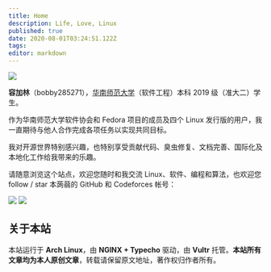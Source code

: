 ```yaml
---
title: Home
description: Life, Love, Linux
published: true
date: 2020-08-01T03:24:51.122Z
tags: 
editor: markdown
---
```


![](https://tva4.sinaimg.cn/large/9bd9b167ly1fwsfucs1hrj21hc0u01kx.jpg)

**容加林**（bobby285271），[华南师范大学](https://www.scnu.edu.cn/)（软件工程）本科 2019 级（准大二）学生。

作为华南师范大学软件协会和 Fedora 项目的成员及四个 Linux 发行版的用户，我一直期待与他人合作完成各项任务以实现共同目标。

我对开源世界特别感兴趣，也特别享受贡献代码、臭虫修复、文档完善、国际化及本地化工作给我带来的乐趣。

请随意浏览这个站点，欢迎您随时和我交流 Linux、软件、编程和算法，也欢迎您 follow / star 本蒟蒻的 GitHub 和 Codeforces 帐号：

[![](https://img.shields.io/badge/bobby285271-GitHub-green?logo=github&style=for-the-badge)](https://github.com/bobby285271) [![](https://cfrating.ihcr.top/?user=bobby285271)](https://codeforces.com/profile/bobby285271)

关于本站
----

本站运行于 **Arch Linux**，由 **NGINX + Typecho** 驱动，由 **Vultr** 托管。**本站所有文章均为本人原创文章**，转载请保留原文地址，著作权归作者所有。
